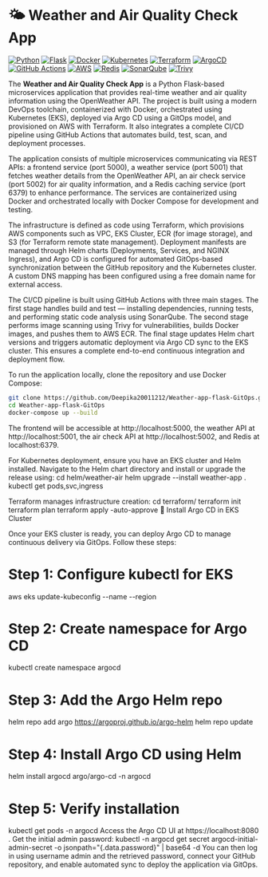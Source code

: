 # 🌤️ Weather and Air Quality Check App

[![Python](https://img.shields.io/badge/Python-3.9%2B-blue?logo=python)](https://www.python.org/)
[![Flask](https://img.shields.io/badge/Framework-Flask-lightgrey?logo=flask)](https://flask.palletsprojects.com/)
[![Docker](https://img.shields.io/badge/Containerized-Docker-blue?logo=docker)](https://www.docker.com/)
[![Kubernetes](https://img.shields.io/badge/Orchestrated_on-Kubernetes-326ce5?logo=kubernetes)](https://kubernetes.io/)
[![Terraform](https://img.shields.io/badge/IaC-Terraform-623CE4?logo=terraform)](https://www.terraform.io/)
[![ArgoCD](https://img.shields.io/badge/GitOps-ArgoCD-orange?logo=argo)](https://argo-cd.readthedocs.io/)
[![GitHub Actions](https://img.shields.io/badge/CI%2FCD-GitHub_Actions-2088FF?logo=githubactions)](https://docs.github.com/en/actions)
[![AWS](https://img.shields.io/badge/Cloud-AWS-FF9900?logo=amazon-aws)](https://aws.amazon.com/)
[![Redis](https://img.shields.io/badge/Cache-Redis-DC382D?logo=redis)](https://redis.io/)
[![SonarQube](https://img.shields.io/badge/Code_Quality-SonarQube-4E9BCD?logo=sonarqube)](https://www.sonarqube.org/)
[![Trivy](https://img.shields.io/badge/Security-Scanned_with_Trivy-0F9D58?logo=aqua)](https://aquasecurity.github.io/trivy/)

The **Weather and Air Quality Check App** is a Python Flask-based microservices application that provides real-time weather and air quality information using the OpenWeather API. The project is built using a modern DevOps toolchain, containerized with Docker, orchestrated using Kubernetes (EKS), deployed via Argo CD using a GitOps model, and provisioned on AWS with Terraform. It also integrates a complete CI/CD pipeline using GitHub Actions that automates build, test, scan, and deployment processes.

The application consists of multiple microservices communicating via REST APIs: a frontend service (port 5000), a weather service (port 5001) that fetches weather details from the OpenWeather API, an air check service (port 5002) for air quality information, and a Redis caching service (port 6379) to enhance performance. The services are containerized using Docker and orchestrated locally with Docker Compose for development and testing.

The infrastructure is defined as code using Terraform, which provisions AWS components such as VPC, EKS Cluster, ECR (for image storage), and S3 (for Terraform remote state management). Deployment manifests are managed through Helm charts (Deployments, Services, and NGINX Ingress), and Argo CD is configured for automated GitOps-based synchronization between the GitHub repository and the Kubernetes cluster. A custom DNS mapping has been configured using a free domain name for external access.

The CI/CD pipeline is built using GitHub Actions with three main stages. The first stage handles build and test — installing dependencies, running tests, and performing static code analysis using SonarQube. The second stage performs image scanning using Trivy for vulnerabilities, builds Docker images, and pushes them to AWS ECR. The final stage updates Helm chart versions and triggers automatic deployment via Argo CD sync to the EKS cluster. This ensures a complete end-to-end continuous integration and deployment flow.

To run the application locally, clone the repository and use Docker Compose:

```bash
git clone https://github.com/Deepika20011212/Weather-app-flask-GitOps.git
cd Weather-app-flask-GitOps
docker-compose up --build
```
The frontend will be accessible at http://localhost:5000, the weather API at http://localhost:5001, the air check API at http://localhost:5002, and Redis at localhost:6379.

For Kubernetes deployment, ensure you have an EKS cluster and Helm installed. Navigate to the Helm chart directory and install or upgrade the release using:
cd helm/weather-air
helm upgrade --install weather-app .
kubectl get pods,svc,ingress

Terraform manages infrastructure creation:
cd terraform/
terraform init
terraform plan
terraform apply -auto-approve
🧠 Install Argo CD in EKS Cluster

Once your EKS cluster is ready, you can deploy Argo CD to manage continuous delivery via GitOps. Follow these steps:
# Step 1: Configure kubectl for EKS
aws eks update-kubeconfig --name <your-eks-cluster-name> --region <aws-region>

# Step 2: Create namespace for Argo CD
kubectl create namespace argocd

# Step 3: Add the Argo Helm repo
helm repo add argo https://argoproj.github.io/argo-helm
helm repo update

# Step 4: Install Argo CD using Helm
helm install argocd argo/argo-cd -n argocd

# Step 5: Verify installation
kubectl get pods -n argocd
Access the Argo CD UI at https://localhost:8080
.
Get the initial admin password:
kubectl -n argocd get secret argocd-initial-admin-secret -o jsonpath="{.data.password}" | base64 -d
You can then log in using username admin and the retrieved password, connect your GitHub repository, and enable automated sync to deploy the application via GitOps.

